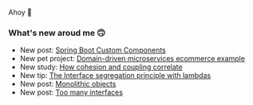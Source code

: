 Ahoy 👋

### What's new aroud me 🙃

- New post: [Spring Boot Custom Components](https://blog.ttulka.com/spring-boot-custom-components)
- New pet project: [Domain-driven microservices ecommerce example](https://github.com/ttulka/ddd-example-ecommerce-microservices)
- New study: [How cohesion and coupling correlate](https://blog.ttulka.com/how-cohesion-and-coupling-correlate)
- New tip: [The Interface segregation principle with lambdas](https://blog.ttulka.com/the-interface-segregation-principle-with-lambdas)
- New post: [Monolithic objects](https://blog.ttulka.com/monolithic-objects)
- New post: [Too many interfaces](https://blog.ttulka.com/too-many-interfaces)
